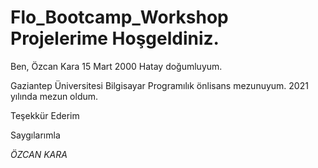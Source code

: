 # Flo_Bootcamp_Workshop Projelerime Hoşgeldiniz.<br>

<p>Ben, Özcan Kara  15 Mart 2000 Hatay doğumluyum.</p>
<p>Gaziantep Üniversitesi Bilgisayar Programılık  önlisans mezunuyum. 2021 yılında mezun oldum.</p>
<p>Teşekkür Ederim</p>
<p>Saygılarımla</p>
<p><i>ÖZCAN KARA</i></p>

